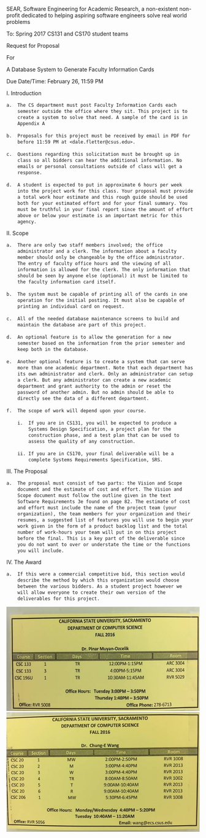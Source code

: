 SEAR, Software Engineering for Academic Research, a non-existent
non-profit dedicated to helping aspiring software engineers solve real
world problems

To: Spring 2017 CS131 and CS170 student teams

Request for Proposal

For

A Database System to Generate Faculty Information Cards

Due Date/Time: February 26, 11:59 PM

I.  Introduction

    a.  The CS department must post Faculty Information Cards each
        semester outside the office where they sit. This project is to
        create a system to solve that need. A sample of the card is in
        Appendix A

    b.  Proposals for this project must be received by email in PDF for
        before 11:59 PM at <dale.fletter@csus.edu>.

    c.  Questions regarding this solicitation must be brought up in
        class so all bidders can hear the additional information. No
        emails or personal consultations outside of class will get a
        response.

    d.  A student is expected to put in approximate 6 hours per week
        into the project work for this class. Your proposal must provide
        a total work hour estimate and this rough guide should be used
        both for your estimated effort and for your final summary. You
        must be truthful in your final report since the amount of effort
        above or below your estimate is an important metric for this
        agency.

II. Scope

    a.  There are only two staff members involved; the office
        administrator and a clerk. The information about a faculty
        member should only be changeable by the office administrator.
        The entry of faculty office hours and the viewing of all
        information is allowed for the clerk. The only information that
        should be seen by anyone else (optional) it must be limited to
        the faculty information card itself.

    b.  The system must be capable of printing all of the cards in one
        operation for the initial posting. It must also be capable of
        printing an individual card on request.

    c.  All of the needed database maintenance screens to build and
        maintain the database are part of this project.

    d.  An optional feature is to allow the generation for a new
        semester based on the information from the prior semester and
        keep both in the database.

    e.  Another optional feature is to create a system that can serve
        more than one academic department. Note that each department has
        its own administrator and clerk. Only an administrator can setup
        a clerk. But any administrator can create a new academic
        department and grant authority to the admin or reset the
        password of another admin. But no admin should be able to
        directly see the data of a different department.

    f.  The scope of work will depend upon your course.

        i.  If you are in CS131, you will be expected to produce a
            Systems Design Specification, a project plan for the
            construction phase, and a test plan that can be used to
            assess the quality of any construction.

        ii. If you are in CS170, your final deliverable will be a
            complete Systems Requirements Specification, SRS.

III. The Proposal

    a.  The proposal must consist of two parts: the Vision and Scope
        document and the estimate of cost and effort. The Vision and
        Scope document must follow the outline given in the text
        Software Requirements 3e found on page 82. The estimate of cost
        and effort must include the name of the project team (your
        organization), the team members for your organization and their
        resumes, a suggested list of features you will use to begin your
        work given in the form of a product backlog list and the total
        number of work-hours your team will put in on this project
        before the final. This is a key part of the deliverable since
        you do not want to over or understate the time or the functions
        you will include.

IV. The Award

    a.  If this were a commercial competitive bid, this section would
        describe the method by which this organization would choose
        between the various bidders. As a student project however we
        will allow everyone to create their own version of the
        deliverables for this project.

![example 1](media/image002.jpg)
![example 2](media/image004.jpg)
